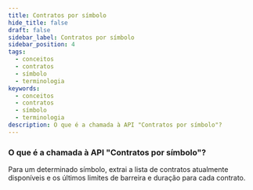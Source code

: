 ```yaml
---
title: Contratos por símbolo
hide_title: false
draft: false
sidebar_label: Contratos por símbolo
sidebar_position: 4
tags:
  - conceitos
  - contratos
  - símbolo
  - terminologia
keywords:
  - conceitos
  - contratos
  - símbolo
  - terminologia
description: O que é a chamada à API "Contratos por símbolo"?
---
```


### O que é a chamada à API "Contratos por símbolo"?

Para um determinado símbolo, extrai a lista de contratos atualmente disponíveis e os últimos limites de barreira e duração para cada contrato.
